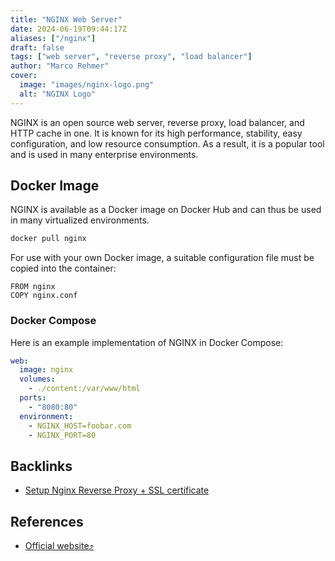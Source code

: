 ```yaml
---
title: "NGINX Web Server"
date: 2024-06-19T09:44:17Z
aliases: ["/nginx"]
draft: false
tags: ["web server", "reverse proxy", "load balancer"]
author: "Marco Rehmer"
cover:
  image: "images/nginx-logo.png"
  alt: "NGINX Logo"
---
```


NGINX is an open source web server, reverse proxy, load balancer, and HTTP cache in one. It is known for its high performance, stability, easy configuration, and low resource consumption. As a result, it is a popular tool and is used in many enterprise environments.

## Docker Image

NGINX is available as a Docker image on Docker Hub and can thus be used in many virtualized environments.

```bash
docker pull nginx
```

For use with your own Docker image, a suitable configuration file must be copied into the container:

```docker
FROM nginx
COPY nginx.conf
```

### Docker Compose

Here is an example implementation of NGINX in Docker Compose:

```yml
web:
  image: nginx
  volumes:
    - ./content:/var/www/html
  ports:
    - "8080:80"
  environment:
    - NGINX_HOST=foobar.com
    - NGINX_PORT=80
```

## Backlinks

- [Setup Nginx Reverse Proxy + SSL certificate](/posts/nginx-reverse-proxy)

## References

- [Official website⤴](https://nginx.org/)
